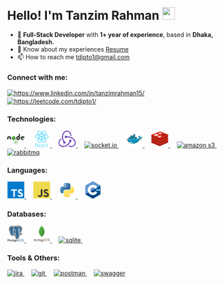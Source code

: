 # Hello! I'm Tanzim Rahman <img src="https://media.giphy.com/media/hvRJCLFzcasrR4ia7z/giphy.gif" width="29px" height="29px">

- 💼 **Full-Stack Developer** with **1+ year of experience**, based in **Dhaka, Bangladesh**.
- 📄 Know about my experiences [Resume](https://drive.google.com/file/d/1TzUa84qs81VA1Vy7Jy91Kgv_T9BxXf5G/view?usp=sharing)
- 📫 How to reach me tdipto1@gmail.com



<h3 align="left">Connect with me:</h3>
<p align="left">
<a href="https://www.linkedin.com/in/tanzimrahman15/" target="blank"><img align="center" src="https://raw.githubusercontent.com/rahuldkjain/github-profile-readme-generator/master/src/images/icons/Social/linked-in-alt.svg" alt="https://www.linkedin.com/in/tanzimrahman15/" height="30" width="40" /></a>
<a href="https://leetcode.com/tdipto1/" target="blank"><img align="center" src="https://raw.githubusercontent.com/rahuldkjain/github-profile-readme-generator/master/src/images/icons/Social/leet-code.svg" alt="https://leetcode.com/tdipto1/" height="30" width="40" /></a>
</p>





<h3 align="left">Technologies:</h3>
<p align="left"> 
<!-- <a href="https://expressjs.com/" target="_blank" rel="noreferrer">
  <img src="https://raw.githubusercontent.com/devicons/devicon/master/icons/express/express-original-wordmark.svg" alt="express" width="40" height="40"/>
</a> -->
<a href="https://nodejs.org" target="_blank" rel="noreferrer"> 
  <img src="https://raw.githubusercontent.com/devicons/devicon/master/icons/nodejs/nodejs-original-wordmark.svg" alt="nodejs" width="40" height="40"/> 
</a>
 &nbsp;&nbsp;&nbsp;
<a href="https://reactjs.org/" target="_blank" rel="noreferrer">
  <img src="https://raw.githubusercontent.com/devicons/devicon/master/icons/react/react-original-wordmark.svg" alt="react" width="40" height="40"/>
</a>
&nbsp;&nbsp;&nbsp;
<a href="https://redux.js.org" target="_blank" rel="noreferrer"> 
  <img src="https://raw.githubusercontent.com/devicons/devicon/master/icons/redux/redux-original.svg" alt="redux" width="40" height="40"/> 
</a>
<!-- &nbsp;&nbsp;&nbsp;
<a href="https://firebase.google.com/" target="_blank" rel="noreferrer"> 
  <img src="https://www.vectorlogo.zone/logos/firebase/firebase-icon.svg" alt="firebase" width="40" height="40"/> 
</a> -->
<!-- &nbsp;&nbsp;&nbsp;
<a href="https://graphql.org" target="_blank" rel="noreferrer"> 
  <img src="https://www.vectorlogo.zone/logos/graphql/graphql-icon.svg" alt="graphql" width="40" height="40"/> 
</a> -->
 &nbsp;&nbsp;&nbsp;
<a href="https://socket.io/" target="_blank" rel="noreferrer">
  <img src="https://upload.wikimedia.org/wikipedia/commons/9/96/Socket-io.svg" alt="socket.io" width="40" height="40"/>
</a>
 &nbsp;&nbsp;&nbsp;
<a href="https://www.docker.com/" target="_blank" rel="noreferrer">
  <img src="https://raw.githubusercontent.com/devicons/devicon/master/icons/docker/docker-original.svg" alt="docker" width="40" height="40"/>
</a>
 &nbsp;&nbsp;&nbsp;
<a href="https://redis.io/" target="_blank" rel="noreferrer">
  <img src="https://raw.githubusercontent.com/devicons/devicon/master/icons/redis/redis-original.svg" alt="redis" width="40" height="40"/>
</a>
&nbsp;&nbsp;&nbsp;
<a href="https://aws.amazon.com/s3/" target="_blank" rel="noreferrer">
    <img src="https://upload.wikimedia.org/wikipedia/commons/b/bc/Amazon-S3-Logo.svg" alt="amazon s3" width="40" height="40"/>
</a>
 &nbsp;&nbsp;&nbsp;
<a href="https://www.rabbitmq.com/" target="_blank" rel="noreferrer">
  <img src="https://cdn.worldvectorlogo.com/logos/rabbitmq.svg" alt="rabbitmq" width="40" height="40"/>
</a>

<!-- &nbsp;&nbsp;&nbsp;
<a href="https://www.djangoproject.com/" target="_blank" rel="noreferrer">
  <img src="https://cdn.worldvectorlogo.com/logos/django.svg" alt="django" width="40" height="40"/>
</a> -->






<h3 align="left">Languages:</h3>
<p align="left"> 
<a href="https://www.typescriptlang.org/" target="_blank" rel="noreferrer">
  <img src="https://raw.githubusercontent.com/devicons/devicon/master/icons/typescript/typescript-original.svg" alt="typescript" width="40" height="40"/>
</a>
&nbsp;&nbsp;&nbsp;
<a href="https://developer.mozilla.org/en-US/docs/Web/JavaScript" target="_blank" rel="noreferrer">
  <img src="https://raw.githubusercontent.com/devicons/devicon/master/icons/javascript/javascript-original.svg" alt="javascript" width="40" height="40"/>
</a>
&nbsp;&nbsp;&nbsp;
<a href="https://www.python.org" target="_blank" rel="noreferrer">
  <img src="https://raw.githubusercontent.com/devicons/devicon/master/icons/python/python-original.svg" alt="python" width="40" height="40"/>
</a>
&nbsp;&nbsp;&nbsp;
<a href="https://www.w3schools.com/cpp/" target="_blank" rel="noreferrer">
  <img src="https://raw.githubusercontent.com/devicons/devicon/master/icons/cplusplus/cplusplus-original.svg" alt="cplusplus" width="40" height="40"/>
</a>

  






<h3 align="left">Databases:</h3>
<p align="left"> 
<a href="https://www.postgresql.org" target="_blank" rel="noreferrer">
  <img src="https://raw.githubusercontent.com/devicons/devicon/master/icons/postgresql/postgresql-original-wordmark.svg" alt="postgresql" width="40" height="40"/>
</a>
&nbsp;&nbsp;&nbsp;
<a href="https://www.mongodb.com/" target="_blank" rel="noreferrer">
  <img src="https://raw.githubusercontent.com/devicons/devicon/master/icons/mongodb/mongodb-original-wordmark.svg" alt="mongodb" width="40" height="40"/>
</a>
&nbsp;&nbsp;&nbsp;
<a href="https://www.sqlite.org/" target="_blank" rel="noreferrer">
  <img src="https://www.vectorlogo.zone/logos/sqlite/sqlite-icon.svg" alt="sqlite" width="40" height="40"/>
</a>
&nbsp;&nbsp;&nbsp;






<h3 align="left">Tools & Others:</h3>
<p align="left"> 
<a href="https://www.atlassian.com/software/jira" target="_blank" rel="noreferrer">
  <img src="https://cdn.jsdelivr.net/gh/devicons/devicon/icons/jira/jira-original.svg" alt="jira" width="40" height="40"/>
</a>
&nbsp;&nbsp;&nbsp;
<a href="https://git-scm.com/" target="_blank" rel="noreferrer"> 
  <img src="https://www.vectorlogo.zone/logos/git-scm/git-scm-icon.svg" alt="git" width="40" height="40"/> 
</a>
&nbsp;&nbsp;&nbsp;
<a href="https://postman.com" target="_blank" rel="noreferrer"> 
  <img src="https://www.vectorlogo.zone/logos/getpostman/getpostman-icon.svg" alt="postman" width="40" height="40"/> 
</a>
&nbsp;&nbsp;&nbsp;
<a href="https://swagger.io/" target="_blank" rel="noreferrer"> 
  <img src="https://cdn.svgporn.com/logos/swagger.svg" alt="swagger" width="40" height="40"/> 
</a>




</p>


<!-- <p><img align="left" src="https://github-readme-stats.vercel.app/api/top-langs?username=tdipto&show_icons=true&locale=en&layout=compact" alt="tdipto" /></p> -->


